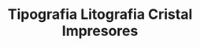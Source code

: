 ---
title: "Tipografia Litografia Cristal Impresores"
url: /duitama/tipografia-litografia-cristal-impresores/
shop: copyshop
---